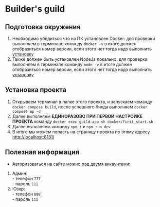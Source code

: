 # Builder's guild

## Подготовка окружения

1. Необходимо убедиться что на ПК установлен Docker: для проверки выполняем в терминале команду `docker -v` в итоге должен отобразиться номер версии, если этого нет тогда надо выполнить [установку](https://docs.docker.com/engine/install/ubuntu/)
2. Также должен быть установлен NodeJs локально: для проверки выполняем в терминале команду `node -v` в итоге должен отобразиться номер версии, если этого нет тогда надо выполнить [установку](https://www.digitalocean.com/community/tutorials/how-to-install-node-js-on-ubuntu-20-04)

## Установка проекта

1. Открываем терминал в папке этого проекта, и запускаем команду `docker compose build`, после успешного билда выполняем `docker compose up -d`
2. Далее выполняем **ЕДИНОРАЗОВО ПРИ ПЕРВОЙ НАСТРОЙКЕ ПРОЕКТА** команду `docker exec guild-app sh docker/first_start.sh`
3. Далее выполняем команду `npm i` и `npm run dev`
4. В итоге мы можем попасть на страницу проекта по этому адресу [http://localhost:8181/](http://localhost:8181/)


## Полезная информация

- Авторизоваться на сайте можно под двумя аккаунтами:
1. Админ: <br> - телефон `777` <br> - пароль `111`
2. Юзер: <br> - телефон `888` <br> - пароль `111`



